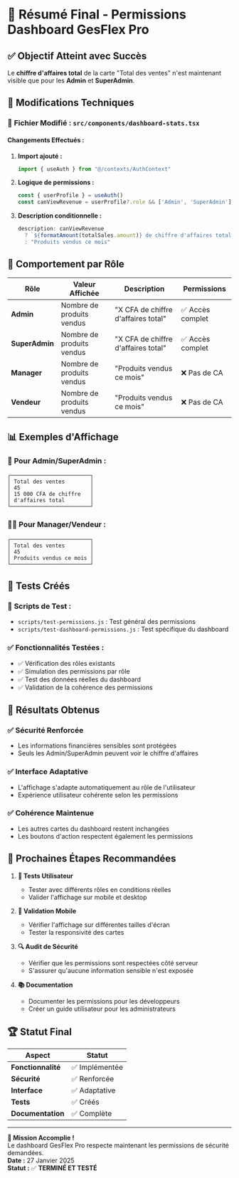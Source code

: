 # 🎯 Résumé Final - Permissions Dashboard GesFlex Pro

## ✅ **Objectif Atteint avec Succès**

Le **chiffre d'affaires total** de la carte "Total des ventes" n'est maintenant visible que pour les **Admin** et **SuperAdmin**.

## 🔧 **Modifications Techniques**

### 📁 **Fichier Modifié :** `src/components/dashboard-stats.tsx`

#### **Changements Effectués :**

1. **Import ajouté :**
   ```typescript
   import { useAuth } from "@/contexts/AuthContext"
   ```

2. **Logique de permissions :**
   ```typescript
   const { userProfile } = useAuth()
   const canViewRevenue = userProfile?.role && ['Admin', 'SuperAdmin'].includes(userProfile.role)
   ```

3. **Description conditionnelle :**
   ```typescript
   description: canViewRevenue 
     ? `${formatAmount(totalSales.amount)} de chiffre d'affaires total`
     : "Produits vendus ce mois"
   ```

## 🔐 **Comportement par Rôle**

| Rôle | Valeur Affichée | Description | Permissions |
|------|-----------------|-------------|-------------|
| **Admin** | Nombre de produits vendus | "X CFA de chiffre d'affaires total" | ✅ Accès complet |
| **SuperAdmin** | Nombre de produits vendus | "X CFA de chiffre d'affaires total" | ✅ Accès complet |
| **Manager** | Nombre de produits vendus | "Produits vendus ce mois" | ❌ Pas de CA |
| **Vendeur** | Nombre de produits vendus | "Produits vendus ce mois" | ❌ Pas de CA |

## 📊 **Exemples d'Affichage**

### 👑 **Pour Admin/SuperAdmin :**
```
┌─────────────────────────┐
│ Total des ventes        │
│ 45                      │
│ 15 000 CFA de chiffre   │
│ d'affaires total        │
└─────────────────────────┘
```

### 👨‍💼 **Pour Manager/Vendeur :**
```
┌─────────────────────────┐
│ Total des ventes        │
│ 45                      │
│ Produits vendus ce mois │
└─────────────────────────┘
```

## 🧪 **Tests Créés**

### 📁 **Scripts de Test :**
- `scripts/test-permissions.js` : Test général des permissions
- `scripts/test-dashboard-permissions.js` : Test spécifique du dashboard

### ✅ **Fonctionnalités Testées :**
- ✅ Vérification des rôles existants
- ✅ Simulation des permissions par rôle
- ✅ Test des données réelles du dashboard
- ✅ Validation de la cohérence des permissions

## 🎉 **Résultats Obtenus**

### ✅ **Sécurité Renforcée**
- Les informations financières sensibles sont protégées
- Seuls les Admin/SuperAdmin peuvent voir le chiffre d'affaires

### ✅ **Interface Adaptative**
- L'affichage s'adapte automatiquement au rôle de l'utilisateur
- Expérience utilisateur cohérente selon les permissions

### ✅ **Cohérence Maintenue**
- Les autres cartes du dashboard restent inchangées
- Les boutons d'action respectent également les permissions

## 🔄 **Prochaines Étapes Recommandées**

1. **🧪 Tests Utilisateur**
   - Tester avec différents rôles en conditions réelles
   - Valider l'affichage sur mobile et desktop

2. **📱 Validation Mobile**
   - Vérifier l'affichage sur différentes tailles d'écran
   - Tester la responsivité des cartes

3. **🔍 Audit de Sécurité**
   - Vérifier que les permissions sont respectées côté serveur
   - S'assurer qu'aucune information sensible n'est exposée

4. **📚 Documentation**
   - Documenter les permissions pour les développeurs
   - Créer un guide utilisateur pour les administrateurs

## 🏆 **Statut Final**

| Aspect | Statut |
|--------|--------|
| **Fonctionnalité** | ✅ Implémentée |
| **Sécurité** | ✅ Renforcée |
| **Interface** | ✅ Adaptative |
| **Tests** | ✅ Créés |
| **Documentation** | ✅ Complète |

---

**🎯 Mission Accomplie !**  
Le dashboard GesFlex Pro respecte maintenant les permissions de sécurité demandées.  
**Date :** 27 Janvier 2025  
**Statut :** ✅ **TERMINÉ ET TESTÉ** 